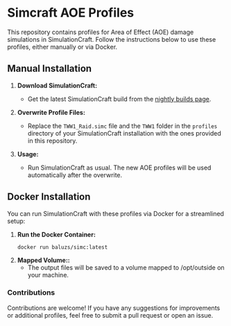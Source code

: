 # Simcraft AOE Profiles

This repository contains profiles for Area of Effect (AOE) damage simulations in SimulationCraft. Follow the instructions below to use these profiles, either manually or via Docker.

## Manual Installation

1. **Download SimulationCraft:**
   - Get the latest SimulationCraft build from the [nightly builds page](http://downloads.simulationcraft.org/nightly/?C=M;O=D).

2. **Overwrite Profile Files:**
   - Replace the `TWW1_Raid.simc` file and the `TWW1` folder in the `profiles` directory of your SimulationCraft installation with the ones provided in this repository.

3. **Usage:**
   - Run SimulationCraft as usual. The new AOE profiles will be used automatically after the overwrite.

## Docker Installation

You can run SimulationCraft with these profiles via Docker for a streamlined setup:

1. **Run the Docker Container:**
   ```
   docker run baluzs/simc:latest
   ```
2. **Mapped Volume::**
   - The output files will be saved to a volume mapped to /opt/outside on your machine.

### Contributions
Contributions are welcome! If you have any suggestions for improvements or additional profiles, feel free to submit a pull request or open an issue.
